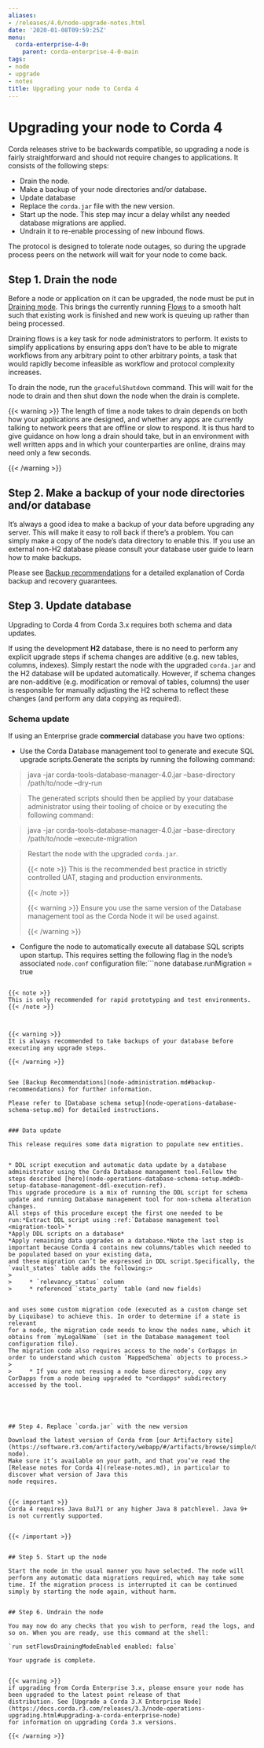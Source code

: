 ```yaml
---
aliases:
- /releases/4.0/node-upgrade-notes.html
date: '2020-01-08T09:59:25Z'
menu:
  corda-enterprise-4-0:
    parent: corda-enterprise-4-0-main
tags:
- node
- upgrade
- notes
title: Upgrading your node to Corda 4
---
```



# Upgrading your node to Corda 4

Corda releases strive to be backwards compatible, so upgrading a node is fairly straightforward and should not require changes to
applications. It consists of the following steps:


* Drain the node.
* Make a backup of your node directories and/or database.
* Update database
* Replace the `corda.jar` file with the new version.
* Start up the node. This step may incur a delay whilst any needed database migrations are applied.
* Undrain it to re-enable processing of new inbound flows.

The protocol is designed to tolerate node outages, so during the upgrade process peers on the network will wait for your node to come back.


## Step 1. Drain the node

Before a node or application on it can be upgraded, the node must be put in [Draining mode](key-concepts-node.md#draining-mode). This brings the currently running
[Flows](key-concepts-flows.md) to a smooth halt such that existing work is finished and new work is queuing up rather than being processed.

Draining flows is a key task for node administrators to perform. It exists to simplify applications by ensuring apps don’t have to be
able to migrate workflows from any arbitrary point to other arbitrary points, a task that would rapidly become infeasible as workflow
and protocol complexity increases.

To drain the node, run the `gracefulShutdown` command. This will wait for the node to drain and then shut down the node when the drain
is complete.


{{< warning >}}
The length of time a node takes to drain depends on both how your applications are designed, and whether any apps are currently
talking to network peers that are offline or slow to respond. It is thus hard to give guidance on how long a drain should take, but in
an environment with well written apps and in which your counterparties are online, drains may need only a few seconds.

{{< /warning >}}



## Step 2. Make a backup of your node directories and/or database

It’s always a good idea to make a backup of your data before upgrading any server. This will make it easy to roll back if there’s a problem.
You can simply make a copy of the node’s data directory to enable this. If you use an external non-H2 database please consult your database
user guide to learn how to make backups.

Please see [Backup recommendations](node-administration.md#backup-recommendations) for a detailed explanation of Corda backup and recovery guarantees.


## Step 3. Update database

Upgrading to Corda 4 from Corda 3.x requires both schema and data updates.

If using the development **H2** database, there is no need to perform any explicit upgrade steps if schema changes are additive (e.g. new tables, columns, indexes).
Simply restart the node with the upgraded `corda.jar` and the H2 database will be updated automatically.
However, if schema changes are non-additive (e.g. modification or removal of tables, columns) the user is responsible for manually adjusting
the H2 schema to reflect these changes (and perform any data copying as required).


### Schema update

If using an Enterprise grade **commercial** database you have two options:


* Use the Corda Database management tool to generate and execute SQL upgrade scripts.Generate the scripts by running the following command:

> java -jar corda-tools-database-manager-4.0.jar –base-directory /path/to/node –dry-run

> 
> The generated scripts should then be applied by your database administrator using their tooling of choice or by executing the following command:


> java -jar corda-tools-database-manager-4.0.jar –base-directory /path/to/node –execute-migration

> 
> Restart the node with the upgraded `corda.jar`.
> 
> {{< note >}}
> This is the recommended best practice in strictly controlled UAT, staging and production environments.
> 
> {{< /note >}}
> 
> {{< warning >}}
> Ensure you use the same version of the Database management tool as the Corda Node it wil be used against.
> 
> {{< /warning >}}
> 
> 


* Configure the node to automatically execute all database SQL scripts upon startup.
This requires setting the following flag in the node’s associated `node.conf` configuration file:```none
database.runMigration = true
```

{{< note >}}
This is only recommended for rapid prototyping and test environments.{{< /note >}}



{{< warning >}}
It is always recommended to take backups of your database before executing any upgrade steps.

{{< /warning >}}


See [Backup Recommendations](node-administration.md#backup-recommendations) for further information.

Please refer to [Database schema setup](node-operations-database-schema-setup.md) for detailed instructions.


### Data update

This release requires some data migration to populate new entities.


* DDL script execution and automatic data update by a database administrator using the Corda Database management tool.Follow the steps described [here](node-operations-database-schema-setup.md#db-setup-database-management-ddl-execution-ref).
This upgrade procedure is a mix of running the DDL script for schema update and running Database management tool for non-schema alteration changes.
All steps of this procedure except the first one needed to be run:*Extract DDL script using :ref:`Database management tool <migration-tool>`*
*Apply DDL scripts on a database*
*Apply remaining data upgrades on a database.*Note the last step is important because Corda 4 contains new columns/tables which needed to be populated based on your existing data,
and these migration can’t be expressed in DDL script.Specifically, the `vault_states` table adds the following:> 
> 
>     * `relevancy_status` column
>     * referenced `state_party` table (and new fields)


and uses some custom migration code (executed as a custom change set by Liquibase) to achieve this. In order to determine if a state is relevant
for a node, the migration code needs to know the nodes name, which it obtains from `myLegalName` (set in the Database management tool configuration file).
The migration code also requires access to the node’s CorDapps in order to understand which custom `MappedSchema` objects to process.> 
> 
>     * If you are not reusing a node base directory, copy any CorDapps from a node being upgraded to *cordapps* subdirectory accessed by the tool.





## Step 4. Replace `corda.jar` with the new version

Download the latest version of Corda from [our Artifactory site](https://software.r3.com/artifactory/webapp/#/artifacts/browse/simple/General/corda/net/corda/corda-node).
Make sure it’s available on your path, and that you’ve read the [Release notes for Corda 4](release-notes.md), in particular to discover what version of Java this
node requires.


{{< important >}}
Corda 4 requires Java 8u171 or any higher Java 8 patchlevel. Java 9+ is not currently supported.


{{< /important >}}


## Step 5. Start up the node

Start the node in the usual manner you have selected. The node will perform any automatic data migrations required, which may take some
time. If the migration process is interrupted it can be continued simply by starting the node again, without harm.


## Step 6. Undrain the node

You may now do any checks that you wish to perform, read the logs, and so on. When you are ready, use this command at the shell:

`run setFlowsDrainingModeEnabled enabled: false`

Your upgrade is complete.


{{< warning >}}
if upgrading from Corda Enterprise 3.x, please ensure your node has been upgraded to the latest point release of that
distribution. See [Upgrade a Corda 3.X Enterprise Node](https://docs.corda.r3.com/releases/3.3/node-operations-upgrading.html#upgrading-a-corda-enterprise-node)
for information on upgrading Corda 3.x versions.

{{< /warning >}}


